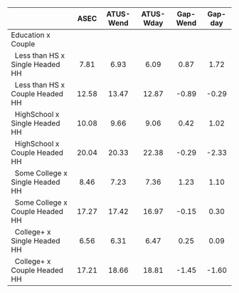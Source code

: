 
|                      |         ASEC |    ATUS-Wend |    ATUS-Wday |     Gap-Wend |      Gap-day |
| -------------------- | :----------: | :----------: | :----------: | :----------: | :----------: |
| Education x Couple   |              |              |              |              |              |
| &nbsp;&nbsp;Less than HS x Single Headed HH |         7.81 |         6.93 |         6.09 |         0.87 |         1.72 |
| &nbsp;&nbsp;Less than HS x Couple Headed HH |        12.58 |        13.47 |        12.87 |        -0.89 |        -0.29 |
| &nbsp;&nbsp;HighSchool x Single Headed HH |        10.08 |         9.66 |         9.06 |         0.42 |         1.02 |
| &nbsp;&nbsp;HighSchool x Couple Headed HH |        20.04 |        20.33 |        22.38 |        -0.29 |        -2.33 |
| &nbsp;&nbsp;Some College x Single Headed HH |         8.46 |         7.23 |         7.36 |         1.23 |         1.10 |
| &nbsp;&nbsp;Some College x Couple Headed HH |        17.27 |        17.42 |        16.97 |        -0.15 |         0.30 |
| &nbsp;&nbsp;College+ x Single Headed HH |         6.56 |         6.31 |         6.47 |         0.25 |         0.09 |
| &nbsp;&nbsp;College+ x Couple Headed HH |        17.21 |        18.66 |        18.81 |        -1.45 |        -1.60 |

